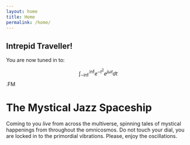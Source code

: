 ```yaml
---
layout: home
title: Home
permalink: /home/
--- 
```


## Intrepid Traveller!
You are now tuned in to: 

$$\int^{\inf}_{-\inf}e^{-t^2}e^{j\omega t} dt$$.FM 
<h1 >The Mystical Jazz Spaceship</h1>

Coming to you *live* from across the multiverse, spinning tales of mystical happenings from throughout the omnicosmos. Do not touch your dial, you are locked in to the primordial vibrations. Please, enjoy the oscillations.


